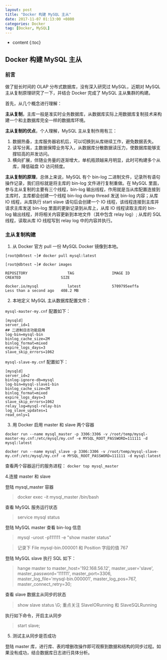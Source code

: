 ```yaml
---
layout: post
title: "Docker 构建 MySQL 主从"
date: 2017-11-07 01:13:00 +0800 
categories: Docker 
tag: [Docker, MySQL]
---
```

* content
{:toc}

## Docker 构建 MySQL 主从

### 前言

做了挺长时间的 OLAP 分布式数据库，没有深入研究过 MySQL，近期对 MySQL 主从复制原理研究了一下，并结合 Docker 完成了 MySQL 主从集群的构建。

首先，从几个概念进行理解：

**主从复制**，主库一般是准实时业务数据库，从数据库实际上用数据库复制技术来构建一个和主数据库完全一样的数据库环境。

**主从复制的优点**，个人理解，MySQL 主从复制作用有三：

1. 数据热备，主库服务器宕机后，可以切换到从库继续工作，避免数据丢失。
2. 读写分离，主数据保障业务写入，从数据库分散数据读压力，使数据库能够支撑较高的并发访问。
3. 横向扩展，伴随业务量的逐渐增大，单机瓶颈越来月明显，此时可构建多个从库，降低磁盘 IO 访问频度。

**主从复制的原理**，总体上来说，MySQL 有个 bin-log 二进制文件，记录所有语句操作记录，我们目标就是将主库的 bin-log 文件进行复制重做。在 MySQL 里面，参与主从复制的主要有三个线程，bin-log 输出线程，作用就是当从库配置连接到主库时，主库都会创建一个线程 bin-log dump thread 发送 bin-log 内容；从库 IO 线程，从库执行 start slave 语句后会创建一个 IO 线程，该线程连接到主库并请求主库发送 bin-log 里面的更新记录到从库上，从库 IO 线程读取主库的 bin-log 输出线程，并将相关内容更新到本地文件（其中包含 relay log）; 从库的 SQL 线程，读取从库 IO 线程写到 relay log	 中的内容并执行。

### 主从复制构建

1. 从 Docker 官方 pull 一份 MySQL Docker 镜像到本地。

```
[root@dbtest ~]# docker pull mysql:latest

[root@dbtest ~]# docker images

REPOSITORY                  TAG                 IMAGE ID            CREATED                  SIZE

docker.io/mysql             latest              5709795eeffa        Less than a second ago   408.2 MB

```

2. 本地定义 MySQL 主从数据库配置文件：

`mysql-master-my.cnf` 配置如下：

```
[mysqld]
server_id=1
## 二进制日志功能启用
log-bin=mysql-bin  
binlog_cache_size=2M  
binlog_format=mixed  
expire_logs_days=3 
slave_skip_errors=1062

```

`mysql-slave-my.cnf` 配置如下：

```
[mysqld]
server_id=2 
binlog-ignore-db=mysql  
log-bin=mysql-slave1-bin  
binlog_cache_size=2M  
binlog_format=mixed  
expire_logs_days=3
slave_skip_errors=1062  
relay_log=mysql-relay-bin  
log_slave_updates=1  
read_only=1
```

3. 用 Docker 启用 master 和 slave 两个容器

```
docker run --name mysql_master -p 3306:3306 -v /root/temp/mysql-master-my.cnf:/etc/mysql/my.cnf -e MYSQL_ROOT_PASSWORD=111111 -d mysql:latest

docker run --name mysql_slave -p 3306:3306 -v /root/temp/mysql-slave-my.cnf:/etc/mysql/my.cnf -e MYSQL_ROOT_PASSWORD=111111 -d mysql:latest

```

查看两个容器运行的服务进程： `docker top mysql_master `

4.连接 master 和 slave

登陆 mysql_master 容器

> docker exec -it mysql_master /bin/bash

查看 MySQL 服务运行状态

> service mysql status

登陆 MySQL master 查看 bin-log 信息

> mysql -uroot -p111111 -e "show master status"

> 记录下 File mysql-bin.000001 和 Position 字段的值 767

登陆 MySQL slave 执行 SQL 如下：

> hange master to master_host='192.168.56.12', master_user='slave', master_password='111111', master_port=3306, master_log_file='mysql-bin.000001', master_log_pos=767, master_connect_retry=30;

查看 slave 数据主从同步的状态

> show slave status \G;
> 重点关注 SlaveIORunning 和 SlaveSQLRunning

执行如下命令，开启主从同步

> start slave;

5. 测试主从同步是否成功

登陆 master 库，进行库、表的增删改操作即可观察到数据和结构的同步过程。如果没有成功，结合数据库日志进行具体分析。
